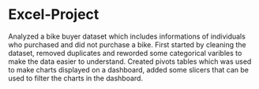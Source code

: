 # Excel-Project
Analyzed a bike buyer dataset which includes informations of individuals who purchased and did not purchase a bike. First started by cleaning the dataset, removed duplicates and reworded some categorical varibles to make the data easier to understand. Created pivots tables which was used to make charts displayed on a dashboard, added some slicers that can be used to filter the charts in the dashboard.
